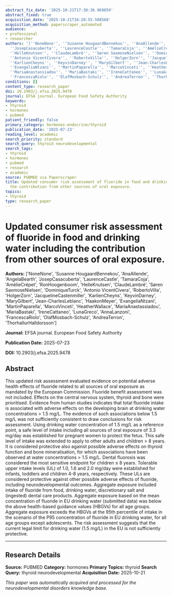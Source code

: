 ```yaml
---
abstract_fix_date: '2025-10-21T17:30:36.969859'
abstract_fixed: true
acquisition_date: '2025-10-21T16:20:55.508568'
acquisition_method: paperscraper_automated
audience:
- professional
- researcher
authors: '[''NoneNone'', ''Susanne HougaardBennekou'', ''AnaAllende'', ''AngelaBearth'',
  ''JosepCasacuberta'', ''LaurenceCastle'', ''TamaraCoja'', ''AmélieCrépet'', ''RonHoogenboom'',
  ''HelleKnutsen'', ''ClaudeLambré'', ''Søren SaxmoseNielsen'', ''DominiqueTurck'',
  ''Antonio VicentCivera'', ''RobertoVilla'', ''HolgerZorn'', ''JacquelineCastenmiller'',
  ''KarlienCheyns'', ''KeyvinDarney'', ''MaryGilbert'', ''Jean-CharlesLeblanc'', ''HaakonMeyer'',
  ''EvangeliaNtzani'', ''MartinPaparella'', ''MarcoVinceti'', ''HeatherWallace'',
  ''MariaAnastassiadou'', ''MariaBastaki'', ''IreneCattaneo'', ''LunaGreco'', ''AnnaLanzoni'',
  ''FrancescaRiolo'', ''OlafMosbach-Schulz'', ''AndreaTerron'', ''ThorhallurHalldorsson'']'
conditions: []
content_type: research_paper
doi: 10.2903/j.efsa.2025.9478
journal: EFSA journal. European Food Safety Authority
keywords:
- thyroid
- hormones
- pubmed
patient_friendly: false
primary_category: hormones-endocrine/thyroid
publication_date: '2025-07-23'
reading_level: academic
search_priority: standard
search_query: thyroid neurodevelopmental
search_tags:
- thyroid
- hormones
- pubmed
- research
- academic
source: PUBMED via Paperscraper
title: Updated consumer risk assessment of fluoride in food and drinking water including
  the contribution from other sources of oral exposure.
topics:
- thyroid
type: research_paper
---
```


# Updated consumer risk assessment of fluoride in food and drinking water including the contribution from other sources of oral exposure.

**Authors:** ['NoneNone', 'Susanne HougaardBennekou', 'AnaAllende', 'AngelaBearth', 'JosepCasacuberta', 'LaurenceCastle', 'TamaraCoja', 'AmélieCrépet', 'RonHoogenboom', 'HelleKnutsen', 'ClaudeLambré', 'Søren SaxmoseNielsen', 'DominiqueTurck', 'Antonio VicentCivera', 'RobertoVilla', 'HolgerZorn', 'JacquelineCastenmiller', 'KarlienCheyns', 'KeyvinDarney', 'MaryGilbert', 'Jean-CharlesLeblanc', 'HaakonMeyer', 'EvangeliaNtzani', 'MartinPaparella', 'MarcoVinceti', 'HeatherWallace', 'MariaAnastassiadou', 'MariaBastaki', 'IreneCattaneo', 'LunaGreco', 'AnnaLanzoni', 'FrancescaRiolo', 'OlafMosbach-Schulz', 'AndreaTerron', 'ThorhallurHalldorsson']

**Journal:** EFSA journal. European Food Safety Authority

**Publication Date:** 2025-07-23

**DOI:** 10.2903/j.efsa.2025.9478

## Abstract

This updated risk assessment evaluated evidence on potential adverse health effects of fluoride related to all sources of oral exposure as mandated by the European Commission. Fluoride benefit assessment was not included. Effects on the central nervous system, thyroid and bone were prioritised. Evidence from human studies indicates that total fluoride intake is associated with adverse effects on the developing brain at drinking water concentrations > 1.5 mg/L. The evidence of such associations below 1.5 mg/L was not sufficiently consistent to draw conclusions for risk assessment. Using drinking water concentration of 1.5 mg/L as a reference point, a safe level of intake including all sources of oral exposure of 3.3 mg/day was established for pregnant women to protect the fetus. This safe level of intake was extended to apply to other adults and children > 8 years. It is considered protective also against possible adverse effects on thyroid function and bone mineralisation, for which associations have been observed at water concentrations > 1.5 mg/L. Dental fluorosis was considered the most sensitive endpoint for children ≤ 8 years. Tolerable upper intake levels (UL) of 1.0, 1.6 and 2.0 mg/day were established for infants, toddlers and children 4-8 years, respectively. These ULs are considered protective against other possible adverse effects of fluoride, including neurodevelopmental outcomes. Aggregate exposure included intake of fluoride from food, drinking water, discretionary salt and (ingested) dental care products. Aggregate exposure based on the mean concentration of fluoride in EU drinking water (submitted data) was below the above health-based guidance values (HBGVs) for all age groups. Aggregate exposure exceeds the HBGVs at the 95th percentile of intake in the scenario of the P95 concentration of fluoride in EU drinking water, for all age groups except adolescents. The risk assessment suggests that the current legal limit for drinking water (1.5 mg/L) in the EU is not sufficiently protective.

---

## Research Details

**Source:** PUBMED
**Category:** hormones
**Primary Topics:** thyroid
**Search Query:** thyroid neurodevelopmental
**Acquisition Date:** 2025-10-21

*This paper was automatically acquired and processed for the neurodevelopmental disorders knowledge base.*
